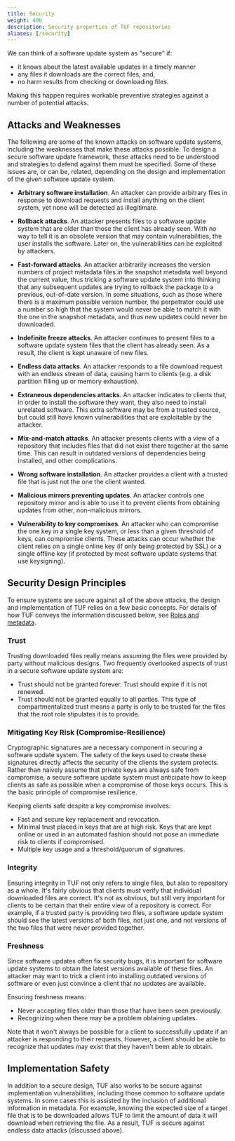 ```yaml
---
title: Security
weight: 400
description: Security properties of TUF repositories
aliases: [/security]
---
```


We can think of a software update system as "secure" if:

- it knows about the latest available updates in a timely manner
- any files it downloads are the correct files, and,
- no harm results from checking or downloading files.

Making this happen requires workable preventive strategies against a number of
potential attacks.

## Attacks and Weaknesses

The following are some of the known attacks on software update systems,
including the weaknesses that make these attacks possible. To design a secure
software update framework, these attacks need to be understood and strategies to
defend against them must be specified. Some of these issues are, or can be,
related, depending on the design and implementation of the given software update
system.

- **Arbitrary software installation**. An attacker can provide arbitrary files
  in response to download requests and install anything on the client system,
  yet none will be detected as illegitimate.

- **Rollback attacks**. An attacker presents files to a software update system
  that are older than those the client has already seen. With no way to tell it
  is an obsolete version that may contain vulnerabilities, the user installs the
  software. Later on, the vulnerabilities can be exploited by attackers.

- **Fast-forward attacks**. An attacker arbitrarily increases the version
  numbers of project metadata files in the snapshot metadata well beyond the
  current value, thus tricking a software update system into thinking that any
  subsequent updates are trying to rollback the package to a previous,
  out-of-date version. In some situations, such as those where there is a
  maximum possible version number, the perpetrator could use a number so high
  that the system would never be able to match it with the one in the snapshot
  metadata, and thus new updates could never be downloaded.

- **Indefinite freeze attacks**. An attacker continues to present files to a
  software update system files that the client has already seen. As a result,
  the client is kept unaware of new files.

- **Endless data attacks**. An attacker responds to a file download request with
  an endless stream of data, causing harm to clients (e.g. a disk partition
  filling up or memory exhaustion).

- **Extraneous dependencies attacks**. An attacker indicates to clients that, in
  order to install the software they want, they also need to install unrelated
  software. This extra software may be from a trusted source, but could still
  have known vulnerabilities that are exploitable by the attacker.

- **Mix-and-match attacks**. An attacker presents clients with a view of a
  repository that includes files that did not exist there together at the same
  time. This can result in outdated versions of dependencies being installed,
  and other complications.

- **Wrong software installation**. An attacker provides a client with a trusted
  file that is just not the one the client wanted.

- **Malicious mirrors preventing updates**. An attacker controls one repository
  mirror and is able to use it to prevent clients from obtaining updates from
  other, non-malicious mirrors.

- **Vulnerability to key compromises**. An attacker who can compromise the one
  key in a single key system, or less than a given threshold of keys, can
  compromise clients. These attacks can occur whether the client relies on a
  single online key (if only being protected by SSL) or a single offline key (if
  protected by most software update systems that use keysigning).

## Security Design Principles

To ensure systems are secure against all of the above attacks, the design and
implementation of TUF relies on a few basic concepts. For details of how TUF
conveys the information discussed below, see
[Roles and metadata](docs/metadata/).

### Trust

Trusting downloaded files really means assuming the files were provided by party
without malicious designs. Two frequently overlooked aspects of trust in a
secure software update system are:

- Trust should not be granted forever. Trust should expire if it is not renewed.
- Trust should not be granted equally to all parties. This type of
  compartmentalized trust means a party is only to be trusted for the files that
  the root role stipulates it is to provide.

### Mitigating Key Risk (Compromise-Resilience)

Cryptographic signatures are a necessary component in securing a software update
system. The safety of the keys used to create these signatures directly affects
the security of the clients the system protects. Rather than naively assume that
private keys are always safe from compromise, a secure software update system
must anticipate how to keep clients as safe as possible when a compromise of
those keys occurs. This is the basic principle of compromise resilience.

Keeping clients safe despite a key compromise involves:

- Fast and secure key replacement and revocation.
- Minimal trust placed in keys that are at high risk. Keys that are kept online
  or used in an automated fashion should not pose an immediate risk to clients
  if compromised.
- Multiple key usage and a threshold/quorum of signatures.

### Integrity

Ensuring integrity in TUF not only refers to single files, but also to
repository as a whole. It's fairly obvious that clients must verify that
individual downloaded files are correct. It's not as obvious, but still very
important for clients to be certain that their entire view of a repository is
correct. For example, if a trusted party is providing two files, a software
update system should see the latest versions of both files, not just one, and
not versions of the two files that were never provided together.

### Freshness

Since software updates often fix security bugs, it is important for software
update systems to obtain the latest versions available of these files. An
attacker may want to trick a client into installing outdated versions of
software or even just convince a client that no updates are available.

Ensuring freshness means:

- Never accepting files older than those that have been seen previously.
- Recognizing when there may be a problem obtaining updates.

Note that it won't always be possible for a client to successfully update if an
attacker is responding to their requests. However, a client should be able to
recognize that updates may exist that they haven't been able to obtain.

## Implementation Safety

In addition to a secure design, TUF also works to be secure against
implementation vulnerabilities, including those common to software update
systems. In some cases this is assisted by the inclusion of additional
information in metadata. For example, knowing the expected size of a target file
that is to be downloaded allows TUF to limit the amount of data it will download
when retrieving the file. As a result, TUF is secure against endless data
attacks (discussed above).
